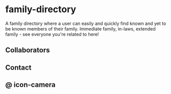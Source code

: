 [//]: # (<script type="module" src="https://unpkg.com/ionicons@5.5.2/dist/ionicons/ionicons.esm.js"></script>)
[//]: # (<script nomodule src="https://unpkg.com/ionicons@5.5.2/dist/ionicons/ionicons.js"></script>)

# family-directory
A family directory where a user can easily and quickly find known and yet to be known members of their family. Immediate family, in-laws, extended family - see everyone you're related to here!


## Collaborators


## Contact


## @ icon-camera
